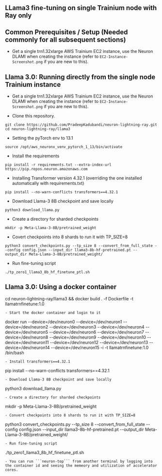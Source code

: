 ## LLama3 fine-tuning on single Trainium node with Ray only 

## Common Prerequisites / Setup (Needed commonly for all subsequent sections)
- Get a single trn1.32xlarge AWS Trainium EC2 instance, use the Neuron DLAMI when creating the instance (refer to ```EC2-Instance-Screenshot.png``` if you are new to this).

## Llama 3.0: Running directly from the single node Trainium instance

- Get a single trn1.32xlarge AWS Trainium EC2 instance, use the Neuron DLAMI when creating the instance (refer to ```EC2-Instance-Screenshot.png``` if you are new to this).

- Clone this repository. 
```
git clone https://github.com/PradeepKadubandi/neuron-lightning-ray.git
cd neuron-lightning-ray/llama3
```
- Setting the pyTorch env to 13.1
```
source /opt/aws_neuronx_venv_pytorch_1_13/bin/activate
```
- Install the requirements
```
pip install -r requirements.txt --extra-index-url https://pip.repos.neuron.amazonaws.com
```
- Installing Transformer version 4.32.1 (overriding the one installed automatically with requirements.txt)
```
pip install --no-warn-conflicts transformers==4.32.1
```
- Download Llama-3 8B checkpoint and save locally
```
python3 download_llama.py
```
- Create a directory for sharded checkpoints
```
mkdir -p Meta-Llama-3-8B/pretrained_weight
```
- Covert checkpoints into 8 shards to run it with TP_SIZE=8
```
python3 convert_checkpoints.py --tp_size 8 --convert_from_full_state --config config.json --input_dir llama3-8b-hf-pretrained.pt --output_dir Meta-Llama-3-8B/pretrained_weight/
```
- Run fine-tuning script
```
./tp_zero1_llama3_8b_hf_finetune_ptl.sh
```

## Llama 3.0: Using a docker container
cd neuron-lightning-ray/llama3 && docker build . -f Dockerfile -t llamatrnfinetune:1.0
```
- Start the docker container and login to it 
```
docker run --device=/dev/neuron0 --device=/dev/neuron1 --device=/dev/neuron2 --device=/dev/neuron3 --device=/dev/neuron4 --device=/dev/neuron5 --device=/dev/neuron6 --device=/dev/neuron7 --device=/dev/neuron8 --device=/dev/neuron9 --device=/dev/neuron10 --device=/dev/neuron11 --device=/dev/neuron12 --device=/dev/neuron13 --device=/dev/neuron14 --device=/dev/neuron15 -i -t llamatrnfinetune:1.0 /bin/bash
```
- Install transformers==4.32.1
```
pip install --no-warn-conflicts transformers==4.32.1 
```
- Download Llama-3 8B checkpoint and save locally
```
python3 download_llama.py
```
- Create a directory for sharded checkpoints
```
mkdir -p Meta-Llama-3-8B/pretrained_weight
```
- Convert checkpoints into 8 shards to run it with TP_SIZE=8
```
python3 convert_checkpoints.py --tp_size 8 --convert_from_full_state --config config.json --input_dir llama3-8b-hf-pretrained.pt --output_dir Meta-Llama-3-8B/pretrained_weight/
```
- Run fine-tuning script
```
./tp_zero1_llama3_8b_hf_finetune_ptl.sh 
```
- You can run ```neuron-top``` from another terminal by logging into the container id and seeing the memeory and utilization of accelerator cores.
